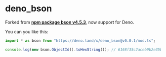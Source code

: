 # deno_bson

Forked from **[npm package bson v4.5.3](https://www.npmjs.com/package/bson)**,
now support for Deno.

You can you like this:

```ts
import * as bson from "https://deno.land/x/deno_bson@v0.0.1/mod.ts";

console.log(new bson.ObjectId().toHexString()); // 6168f35c2aceb9b2e35b8093
```
